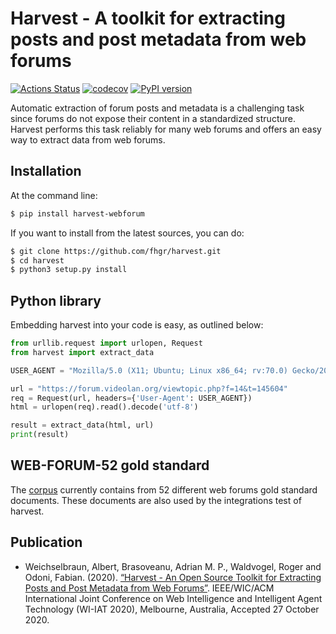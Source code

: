 # Harvest - A toolkit for extracting posts and post metadata from web forums

[![Actions Status](https://github.com/fhgr/harvest/workflows/build/badge.svg)](https://github.com/fhgr/harvest/actions)
[![codecov](https://codecov.io/gh/fhgr/harvest/branch/main/graph/badge.svg)](
    https://codecov.io/gh/fhgr/harvest)
[![PyPI version](https://badge.fury.io/py/harvest-webforum.svg)](https://badge.fury.io/py/harvest-webforum)

Automatic extraction of forum posts and metadata is a challenging task since forums do not expose their content in a standardized structure. Harvest performs this task reliably for many web forums and offers an easy way to extract data from web forums.

## Installation

At the command line:
```bash
$ pip install harvest-webforum
```

If you want to install from the latest sources, you can do:
```bash
$ git clone https://github.com/fhgr/harvest.git
$ cd harvest
$ python3 setup.py install
```

## Python library
Embedding harvest into your code is easy, as outlined below:
```python
from urllib.request import urlopen, Request
from harvest import extract_data

USER_AGENT = "Mozilla/5.0 (X11; Ubuntu; Linux x86_64; rv:70.0) Gecko/20100101 Firefox/70.0"

url = "https://forum.videolan.org/viewtopic.php?f=14&t=145604"
req = Request(url, headers={'User-Agent': USER_AGENT})
html = urlopen(req).read().decode('utf-8')

result = extract_data(html, url)
print(result)
```

## WEB-FORUM-52 gold standard
The [corpus](corpus/goldDocuments) currently contains from 52 different web forums gold standard documents. These documents are also used by the integrations test of harvest.

## Publication

* Weichselbraun, Albert, Brasoveanu, Adrian M. P., Waldvogel, Roger and Odoni, Fabian. (2020). [“Harvest - An Open Source Toolkit for Extracting Posts and Post Metadata from Web Forums”](https://arxiv.org/abs/2102.02240). IEEE/WIC/ACM International Joint Conference on Web Intelligence and Intelligent Agent Technology (WI-IAT 2020), Melbourne, Australia, Accepted 27 October 2020.
